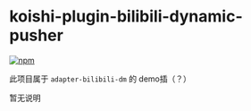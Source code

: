 # koishi-plugin-bilibili-dynamic-pusher

[![npm](https://img.shields.io/npm/v/koishi-plugin-bilibili-dynamic-pusher?style=flat-square)](https://www.npmjs.com/package/koishi-plugin-bilibili-dynamic-pusher)


此项目属于 `adapter-bilibili-dm` 的 demo插（？） 

暂无说明